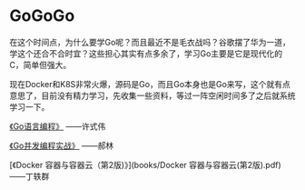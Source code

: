 # GoGoGo

在这个时间点，为什么要学Go呢？而且最近不是毛衣战吗？谷歌摆了华为一道，学这个还合不合时宜？这些担心其实有点多余了，学习Go主要是它是现代化的C，简单但强大。

现在Docker和K8S非常火爆，源码是Go，而且Go本身也是Go来写，这个就有点意思了，目前没有精力学习，先收集一些资料，等过一阵空闲时间多了之后就系统学习一下。

[《Go语言编程》](books/Go语言编程.pdf) ——许式伟

[《Go并发编程实战》](books/Go并发编程实战.pdf) ——郝林

[《Docker 容器与容器云（第2版)》](books/Docker 容器与容器云(第2版).pdf) ——丁轶群


